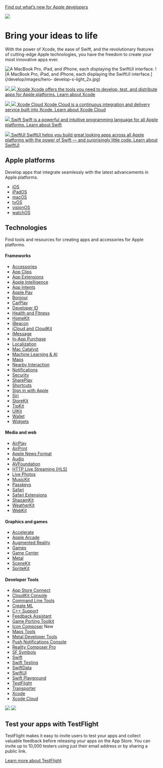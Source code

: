 [Find out what’s new for Apple developers](/whats-new/)

![](/assets/elements/icons/sdk-26/sdk-26-96x96_2x.png)

# Bring your ideas to life

With the power of Xcode, the ease of Swift, and the revolutionary features of
cutting-edge Apple technologies, you have the freedom to create your most
innovative apps ever.

![A MacBook Pro, iPad, and iPhone, each displaying the SwiftUI
interface.](/develop/images/hero-develop-s-dark_2x.jpg) ![A MacBook Pro, iPad,
and iPhone, each displaying the SwiftUI interface.](/develop/images/hero-
develop-s-light_2x.jpg)

[ ![](/assets/elements/icons/xcode-s/xcode-s-96x96_2x.png)
![](/assets/elements/icons/xcode-s-dark/xcode-s-dark-96x96_2x.png) Xcode Xcode
offers the tools you need to develop, test, and distribute apps for Apple
platforms. Learn about Xcode ](/xcode/)

[ ![](/assets/elements/icons/xcode-cloud/xcode-cloud-96x96_2x.png)
![](/assets/elements/icons/xcode-cloud-dark/xcode-cloud-dark-96x96_2x.png)
Xcode Cloud Xcode Cloud is a continuous integration and delivery service built
into Xcode. Learn about Xcode Cloud ](/xcode-cloud/)

[ ![](/assets/elements/icons/swift/swift-96x96_2x.png) Swift Swift is a
powerful and intuitive programming language for all Apple platforms.  Learn
about Swift ](/swift/)

[ ![](/assets/elements/icons/swiftui/swiftui-96x96_2x.png) SwiftUI SwiftUI
helps you build great looking apps across all Apple platforms with the power
of Swift — and surprisingly little code. Learn about SwiftUI ](/swiftui/)

## Apple platforms

Develop apps that integrate seamlessly with the latest advancements in Apple
platforms.

  * [ iOS ](/ios/)
  * [ iPadOS ](/ipados/)
  * [ macOS ](/macos/)
  * [ tvOS ](/tvos/)
  * [ visionOS ](/visionos/)
  * [ watchOS ](/watchos/)

## Technologies

Find tools and resources for creating apps and accessories for Apple
platforms.

#### Frameworks

  * [Accessories](/accessories/)
  * [App Clips](/app-clips/)
  * [App Extensions](/app-extensions/)
  * [Apple Intelligence](/apple-intelligence/)
  * [App Intents](https://developer.apple.com/documentation/appintents)
  * [Apple Pay](/apple-pay/)
  * [Bonjour](/bonjour/)
  * [CarPlay](/carplay/)
  * [Developer ID](/developer-id/)
  * [Health and Fitness](/health-fitness/)
  * [HomeKit](/apple-home/)
  * [iBeacon](/ibeacon/)
  * [iCloud and CloudKit](/icloud/)
  * [iMessage](/imessage/)
  * [In-App Purchase](/in-app-purchase/)
  * [Localization](/localization/)
  * [Mac Catalyst](/mac-catalyst/)
  * [Machine Learning & AI](/machine-learning/)
  * [Maps](/maps/)
  * [Nearby Interaction](/nearby-interaction/)
  * [Notifications](/notifications/)
  * [Security](/security/)
  * [SharePlay](/shareplay/)
  * [Shortcuts](/shortcuts/)
  * [Sign in with Apple](/sign-in-with-apple/)
  * [Siri](/siri/)
  * [StoreKit](/storekit/)
  * [TipKit](/tipkit/)
  * [UIKit](/documentation/uikit/)
  * [Wallet](/wallet/)
  * [Widgets](/widgets/)

#### Media and web

  * [AirPlay](/airplay/)
  * [AirPrint](/airprint/)
  * [Apple News Format](/news-publisher/)
  * [Audio](/audio/)
  * [AVFoundation](/av-foundation/)
  * [HTTP Live Streaming (HLS)](/streaming/)
  * [Live Photos](/live-photos/)
  * [MusicKit](/musickit/)
  * [Passkeys](/passkeys/)
  * [Safari](/safari/)
  * [Safari Extensions](/safari/extensions/)
  * [ShazamKit](/shazamkit/)
  * [WeatherKit](/weatherkit/)
  * [WebKit](https://webkit.org/)

#### Graphics and games

  * [Accelerate](/accelerate/)
  * [Apple Arcade](/apple-arcade/)
  * [Augmented Reality](/augmented-reality/)
  * [Games](/games/)
  * [Game Center](/game-center/)
  * [Metal](/metal/)
  * [SceneKit](/scenekit/)
  * [SpriteKit](/spritekit/)

#### Developer Tools

  * [App Store Connect](/app-store-connect/)
  * [CloudKit Console](https://icloud.developer.apple.com/)
  * [Command Line Tools](/download/all/?q=for%20Xcode)
  * [Create ML](/machine-learning/create-ml/)
  * [C++ Support](/xcode/cpp/)
  * [Feedback Assistant](/bug-reporting/)
  * [Game Porting Toolkit](/games/game-porting-toolkit/)
  * [Icon Composer](/icon-composer/) New
  * [Maps Tools](/maps/resources/)
  * [Metal Developer Tools](/metal/tools/)
  * [Push Notifications Console](/notifications/push-notifications-console/)
  * [Reality Composer Pro](/augmented-reality/reality-composer/)
  * [SF Symbols](/sf-symbols/)
  * [Swift](/swift/)
  * [Swift Testing](/xcode/swift-testing/)
  * [SwiftData](/xcode/swiftdata/)
  * [SwiftUI](/xcode/swiftui/)
  * [Swift Playground](/swift-playgrounds/)
  * [TestFlight](/testflight/)
  * [Transporter](https://apps.apple.com/us/app/transporter/id1450874784?mt=12)
  * [Xcode](/xcode/)
  * [Xcode Cloud](/xcode-cloud/)

![](/assets/elements/icons/testflight-s/testflight-s-96x96_2x.png)
![](/assets/elements/icons/testflight-s-dark/testflight-s-dark-96x96_2x.png)

## Test your apps with TestFlight

TestFlight makes it easy to invite users to test your apps and collect
valuable feedback before releasing your apps on the App Store. You can invite
up to 10,000 testers using just their email address or by sharing a public
link.

[Learn more about TestFlight](/testflight/)

